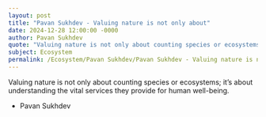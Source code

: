 ```yaml
---
layout: post
title: "Pavan Sukhdev - Valuing nature is not only about"
date: 2024-12-28 12:00:00 -0000
author: Pavan Sukhdev
quote: "Valuing nature is not only about counting species or ecosystems; it’s about understanding the vital services they provide for human well-being."
subject: Ecosystem
permalink: /Ecosystem/Pavan Sukhdev/Pavan Sukhdev - Valuing nature is not only about
---
```


Valuing nature is not only about counting species or ecosystems; it’s about understanding the vital services they provide for human well-being.

- Pavan Sukhdev

